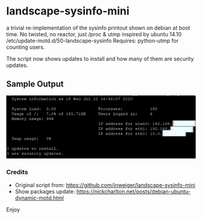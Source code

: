 landscape-sysinfo-mini
======================

a trivial re-implementation of the sysinfo printout shown on debian at boot time. No twisted, no reactor, just /proc &amp; utmp  inspired by ubuntu 14.10 /etc/update-motd.d/50-landscape-sysinfo Requires: python-utmp for counting users.

The script now shows updates to install and how many of them are security updates. 

## Sample Output

![Sample Output](https://github.com/spithash/trunk/blob/master/landscape-sysinfo.jpg?raw=true)

### Credits
- Original script from:
https://github.com/jnweiger/landscape-sysinfo-mini
- Show packages update:
https://nickcharlton.net/posts/debian-ubuntu-dynamic-motd.html

Enjoy
